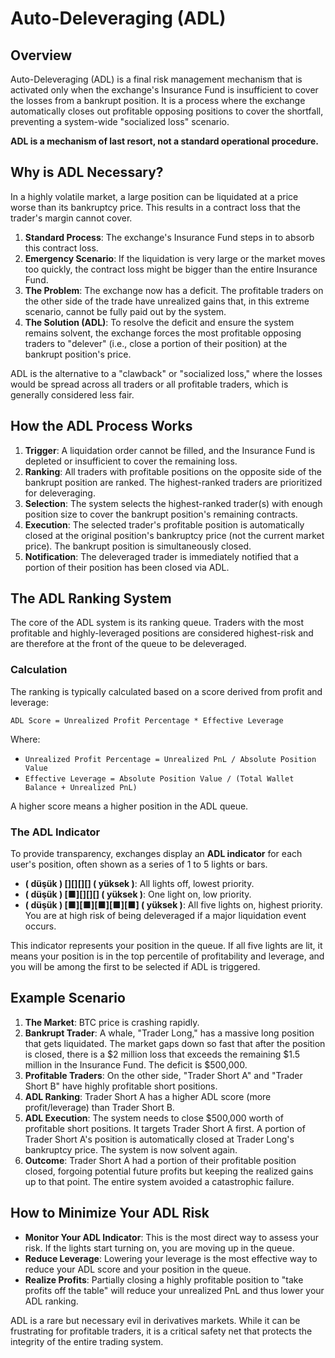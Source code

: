 # Auto-Deleveraging (ADL)

## Overview

Auto-Deleveraging (ADL) is a final risk management mechanism that is activated only when the exchange's Insurance Fund is insufficient to cover the losses from a bankrupt position. It is a process where the exchange automatically closes out profitable opposing positions to cover the shortfall, preventing a system-wide "socialized loss" scenario.

**ADL is a mechanism of last resort, not a standard operational procedure.**

## Why is ADL Necessary?

In a highly volatile market, a large position can be liquidated at a price worse than its bankruptcy price. This results in a contract loss that the trader's margin cannot cover.

1.  **Standard Process**: The exchange's Insurance Fund steps in to absorb this contract loss.
2.  **Emergency Scenario**: If the liquidation is very large or the market moves too quickly, the contract loss might be bigger than the entire Insurance Fund.
3.  **The Problem**: The exchange now has a deficit. The profitable traders on the other side of the trade have unrealized gains that, in this extreme scenario, cannot be fully paid out by the system.
4.  **The Solution (ADL)**: To resolve the deficit and ensure the system remains solvent, the exchange forces the most profitable opposing traders to "delever" (i.e., close a portion of their position) at the bankrupt position's price.

ADL is the alternative to a "clawback" or "socialized loss," where the losses would be spread across all traders or all profitable traders, which is generally considered less fair.

## How the ADL Process Works

1.  **Trigger**: A liquidation order cannot be filled, and the Insurance Fund is depleted or insufficient to cover the remaining loss.
2.  **Ranking**: All traders with profitable positions on the opposite side of the bankrupt position are ranked. The highest-ranked traders are prioritized for deleveraging.
3.  **Selection**: The system selects the highest-ranked trader(s) with enough position size to cover the bankrupt position's remaining contracts.
4.  **Execution**: The selected trader's profitable position is automatically closed at the original position's bankruptcy price (not the current market price). The bankrupt position is simultaneously closed.
5.  **Notification**: The deleveraged trader is immediately notified that a portion of their position has been closed via ADL.

## The ADL Ranking System

The core of the ADL system is its ranking queue. Traders with the most profitable and highly-leveraged positions are considered highest-risk and are therefore at the front of the queue to be deleveraged.

### Calculation
The ranking is typically calculated based on a score derived from profit and leverage:

`ADL Score = Unrealized Profit Percentage * Effective Leverage`

Where:
- `Unrealized Profit Percentage = Unrealized PnL / Absolute Position Value`
- `Effective Leverage = Absolute Position Value / (Total Wallet Balance + Unrealized PnL)`

A higher score means a higher position in the ADL queue.

### The ADL Indicator
To provide transparency, exchanges display an **ADL indicator** for each user's position, often shown as a series of 1 to 5 lights or bars.

- **(  düşük ) [][][][] ( yüksek )**: All lights off, lowest priority.
- **( düşük ) [■][][][] ( yüksek )**: One light on, low priority.
- **( düşük ) [■][■][■][■][■] ( yüksek )**: All five lights on, highest priority. You are at high risk of being deleveraged if a major liquidation event occurs.

This indicator represents your position in the queue. If all five lights are lit, it means your position is in the top percentile of profitability and leverage, and you will be among the first to be selected if ADL is triggered.

## Example Scenario

1.  **The Market**: BTC price is crashing rapidly.
2.  **Bankrupt Trader**: A whale, "Trader Long," has a massive long position that gets liquidated. The market gaps down so fast that after the position is closed, there is a $2 million loss that exceeds the remaining $1.5 million in the Insurance Fund. The deficit is $500,000.
3.  **Profitable Traders**: On the other side, "Trader Short A" and "Trader Short B" have highly profitable short positions.
4.  **ADL Ranking**: Trader Short A has a higher ADL score (more profit/leverage) than Trader Short B.
5.  **ADL Execution**: The system needs to close $500,000 worth of profitable short positions. It targets Trader Short A first. A portion of Trader Short A's position is automatically closed at Trader Long's bankruptcy price. The system is now solvent again.
6.  **Outcome**: Trader Short A had a portion of their profitable position closed, forgoing potential future profits but keeping the realized gains up to that point. The entire system avoided a catastrophic failure.

## How to Minimize Your ADL Risk

- **Monitor Your ADL Indicator**: This is the most direct way to assess your risk. If the lights start turning on, you are moving up in the queue.
- **Reduce Leverage**: Lowering your leverage is the most effective way to reduce your ADL score and your position in the queue.
- **Realize Profits**: Partially closing a highly profitable position to "take profits off the table" will reduce your unrealized PnL and thus lower your ADL ranking.

ADL is a rare but necessary evil in derivatives markets. While it can be frustrating for profitable traders, it is a critical safety net that protects the integrity of the entire trading system. 